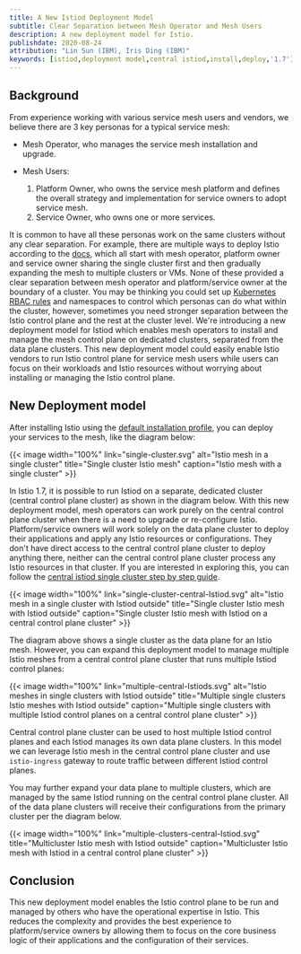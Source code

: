 ```yaml
---
title: A New Istiod Deployment Model
subtitle: Clear Separation between Mesh Operator and Mesh Users
description: A new deployment model for Istio.
publishdate: 2020-08-24
attribution: "Lin Sun (IBM), Iris Ding (IBM)"
keywords: [istiod,deployment model,central istiod,install,deploy,'1.7']
---
```


## Background

From experience working with various service mesh users and vendors, we believe there are 3 key personas for a typical service mesh:

* Mesh Operator, who manages the service mesh installation and upgrade.

* Mesh Users:

  1. Platform Owner, who owns the service mesh platform and defines the overall strategy and implementation for service owners to adopt service mesh.
  1. Service Owner, who owns one or more services.

It is common to have all these personas work on the same clusters without any clear separation.  For example, there are multiple ways to deploy Istio according to the [docs](/docs/setup/install/), which all start with mesh operator, platform owner and service owner sharing the single cluster first and then gradually expanding the mesh to multiple clusters or VMs.  None of these provided a clear separation between mesh operator and platform/service owner at the boundary of a cluster.  You may be thinking you could set up [Kubernetes RBAC rules](https://kubernetes.io/docs/reference/access-authn-authz/rbac/) and namespaces to control which personas can do what within the cluster, however, sometimes you need stronger separation between the Istio control plane and the rest at the cluster level.  We're introducing a new deployment model for Istiod which enables mesh operators to install and manage the mesh control plane on dedicated clusters, separated from the data plane clusters.  This new deployment model could easily enable Istio vendors to run Istio control plane for service mesh users while users can focus on their workloads and Istio resources without worrying about installing or managing the Istio control plane.

## New Deployment model

After installing Istio using the [default installation profile](/docs/setup/install/istioctl/#install-istio-using-the-default-profile), you can deploy your services to the mesh, like the diagram below:

{{< image width="100%"
    link="single-cluster.svg"
    alt="Istio mesh in a single cluster"
    title="Single cluster Istio mesh"
    caption="Istio mesh with a single cluster"
    >}}

In Istio 1.7, it is possible to run Istiod on a separate, dedicated cluster (central control plane cluster) as shown in the diagram below. With this new deployment model, mesh operators can work purely on the central control plane cluster when there is a need to upgrade or re-configure Istio. Platform/service owners will work solely on the data plane cluster to deploy their applications and apply any Istio resources or configurations. They don't have direct access to the central control plane cluster to deploy anything there, neither can the central control plane cluster process any Istio resources in that cluster. If you are interested in exploring this, you can follow the [central istiod single cluster step by step guide](https://github.com/istio/istio/wiki/Central-Istiod-single-cluster-steps).

{{< image width="100%"
    link="single-cluster-central-Istiod.svg"
    alt="Istio mesh in a single cluster with Istiod outside"
    title="Single cluster Istio mesh with Istiod outside"
    caption="Single cluster Istio mesh with Istiod on a central control plane cluster"
    >}}

The diagram above shows a single cluster as the data plane for an Istio mesh. However, you can expand this deployment model to manage multiple Istio meshes from a central control plane cluster that runs multiple Istiod control planes:

{{< image width="100%"
    link="multiple-central-Istiods.svg"
    alt="Istio meshes in single clusters with Istiod outside"
    title="Multiple single clusters Istio meshes with Istiod outside"
    caption="Multiple single clusters with multiple Istiod control planes on a central control plane cluster"
    >}}

Central control plane cluster can be used to host multiple Istiod control planes and each Istiod manages its own data plane clusters. In this model we can leverage Istio mesh in the central control plane cluster and use `istio-ingress` gateway to route traffic between different Istiod control planes.

You may further expand your data plane to multiple clusters, which are managed by the same Istiod running on the central control plane cluster. All of the data plane clusters will receive their configurations from the primary cluster per the diagram below.

{{< image width="100%"
    link="multiple-clusters-central-Istiod.svg"
    title="Multicluster Istio mesh with Istiod outside"
    caption="Multicluster Istio mesh with Istiod in a central control plane cluster"
    >}}

## Conclusion

This new deployment model enables the Istio control plane to be run and managed by others who have the operational expertise in Istio.  This reduces the complexity and provides the best experience to platform/service owners by allowing them to focus on the core business logic of their applications and the configuration of their services.
